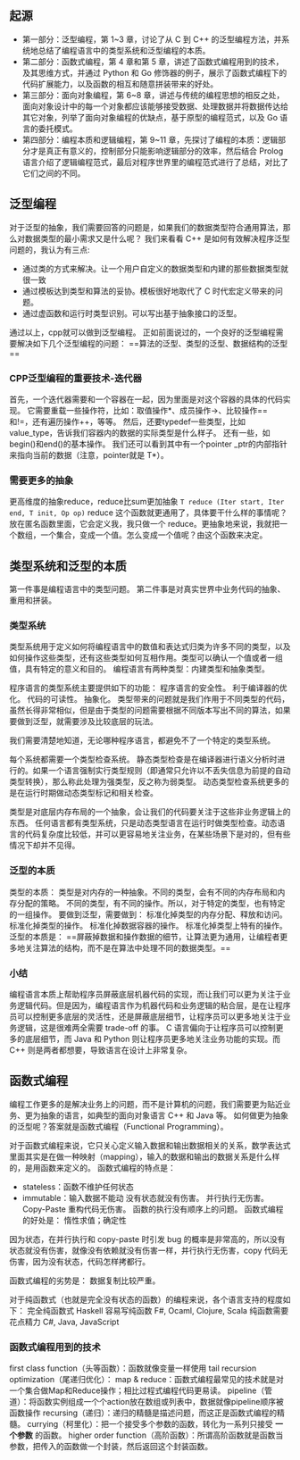## 起源
- 第一部分：泛型编程，第 1~3 章，讨论了从 C 到 C++ 的泛型编程方法，并系统地总结了编程语言中的类型系统和泛型编程的本质。
- 第二部分：函数式编程，第 4 章和第 5 章，讲述了函数式编程用到的技术，及其思维方式，并通过 Python 和 Go 修饰器的例子，展示了函数式编程下的代码扩展能力，以及函数的相互和随意拼装带来的好处。
- 第三部分：面向对象编程，第 6~8 章，讲述与传统的编程思想的相反之处，面向对象设计中的每一个对象都应该能够接受数据、处理数据并将数据传达给其它对象，列举了面向对象编程的优缺点，基于原型的编程范式，以及 Go 语言的委托模式。
- 第四部分：编程本质和逻辑编程，第 9~11 章，先探讨了编程的本质：逻辑部分才是真正有意义的，控制部分只能影响逻辑部分的效率，然后结合 Prolog 语言介绍了逻辑编程范式，最后对程序世界里的编程范式进行了总结，对比了它们之间的不同。

## 泛型编程
对于泛型的抽象，我们需要回答的问题是，如果我们的数据类型符合通用算法，那么对数据类型的最小需求又是什么呢？
我们来看看 C++ 是如何有效解决程序泛型问题的，我认为有三点:
- 通过类的方式来解决。让一个用户自定义的数据类型和内建的那些数据类型就很一致
- 通过模板达到类型和算法的妥协。模板很好地取代了 C 时代宏定义带来的问题。
- 通过虚函数和运行时类型识别。可以写出基于抽象接口的泛型。

通过以上，cpp就可以做到泛型编程。
正如前面说过的，一个良好的泛型编程需要解决如下几个泛型编程的问题：
==算法的泛型、类型的泛型、数据结构的泛型==

### CPP泛型编程的重要技术-迭代器
首先，一个迭代器需要和一个容器在一起，因为里面是对这个容器的具体的代码实现。
它需要重载一些操作符，比如：取值操作*、成员操作->、比较操作\==和!=，还有遍历操作++，等等。
然后，还要typedef一些类型，比如value_type，告诉我们容器内的数据的实际类型是什么样子。
还有一些，如begin()和end()的基本操作。
我们还可以看到其中有一个pointer \_ptr的内部指针来指向当前的数据（注意，pointer就是 T\*）。

### 需要更多的抽象
更高维度的抽象reduce，reduce比sum更加抽象
`T reduce (Iter start, Iter end, T init, Op op)`
reduce 这个函数就更通用了，具体要干什么样的事情呢？放在匿名函数里面，它会定义我，我只做一个 reduce。更抽象地来说，我就把一个数组，一个集合，变成一个值。怎么变成一个值呢？由这个函数来决定。

## 类型系统和泛型的本质
第一件事是编程语言中的类型问题。
第二件事是对真实世界中业务代码的抽象、重用和拼装。

### 类型系统
类型系统用于定义如何将编程语言中的数值和表达式归类为许多不同的类型，以及如何操作这些类型，还有这些类型如何互相作用。类型可以确认一个值或者一组值，具有特定的意义和目的。
编程语言有两种类型：内建类型和抽象类型。

程序语言的类型系统主要提供如下的功能：
	程序语言的安全性。
	利于编译器的优化。
	代码的可读性。
	抽象化。
类型带来的问题就是我们作用于不同类型的代码，虽然长得非常相似，但是由于类型的问题需要根据不同版本写出不同的算法，如果要做到泛型，就需要涉及比较底层的玩法。

我们需要清楚地知道，无论哪种程序语言，都避免不了一个特定的类型系统。

每个系统都需要一个类型检查系统。
	静态类型检查是在编译器进行语义分析时进行的。如果一个语言强制实行类型规则（即通常只允许以不丢失信息为前提的自动类型转换），那么称此处理为强类型，反之称为弱类型。
	动态类型检查系统更多的是在运行时期做动态类型标记和相关检查。

类型是对底层内存布局的一个抽象，会让我们的代码要关注于这些非业务逻辑上的东西。
任何语言都有类型系统，只是动态类型语言在运行时做类型检查。动态语言的代码复杂度比较低，并可以更容易地关注业务，在某些场景下是对的，但有些情况下却并不见得。

### 泛型的本质
类型的本质：
	类型是对内存的一种抽象。不同的类型，会有不同的内存布局和内存分配的策略。
	不同的类型，有不同的操作。所以，对于特定的类型，也有特定的一组操作。
要做到泛型，需要做到：
	标准化掉类型的内存分配、释放和访问。
	标准化掉类型的操作。
	标准化掉数据容器的操作。
	标准化掉类型上特有的操作。
泛型的本质是：
==屏蔽掉数据和操作数据的细节，让算法更为通用，让编程者更多地关注算法的结构，而不是在算法中处理不同的数据类型。==

### 小结
编程语言本质上帮助程序员屏蔽底层机器代码的实现，而让我们可以更为关注于业务逻辑代码。但是因为，编程语言作为机器代码和业务逻辑的粘合层，是在让程序员可以控制更多底层的灵活性，还是屏蔽底层细节，让程序员可以更多地关注于业务逻辑，这是很难两全需要 trade-off 的事。
C 语言偏向于让程序员可以控制更多的底层细节，而 Java 和 Python 则让程序员更多地关注业务功能的实现。而 C++ 则是两者都想要，导致语言在设计上非常复杂。

## 函数式编程
编程工作更多的是解决业务上的问题，而不是计算机的问题，我们需要更为贴近业务、更为抽象的语言，如典型的面向对象语言 C++ 和 Java 等。
如何做更为抽象的泛型呢？答案就是函数式编程（Functional Programming）。

对于函数式编程来说，它只关心定义输入数据和输出数据相关的关系，数学表达式里面其实是在做一种映射（mapping），输入的数据和输出的数据关系是什么样的，是用函数来定义的。
函数式编程的特点是：
- stateless：函数不维护任何状态
- immutable：输入数据不能动
	没有状态就没有伤害。
	并行执行无伤害。
	Copy-Paste 重构代码无伤害。
	函数的执行没有顺序上的问题。
函数式编程的好处是：
惰性求值；确定性

因为状态，在并行执行和 copy-paste 时引发 bug 的概率是非常高的，所以没有状态就没有伤害，就像没有依赖就没有伤害一样，并行执行无伤害，copy 代码无伤害，因为没有状态，代码怎样拷都行。

函数式编程的劣势是：
数据复制比较严重。

对于纯函数式（也就是完全没有状态的函数）的编程来说，各个语言支持的程度如下：
	完全纯函数式 Haskell
	容易写纯函数 F#, Ocaml, Clojure, Scala
	纯函数需要花点精力 C#, Java, JavaScript

### 函数式编程用到的技术
first class function（头等函数）：函数就像变量一样使用
tail recursion optimization（尾递归优化）：
map & reduce：函数式编程最常见的技术就是对一个集合做Map和Reduce操作；相比过程式编程代码更易读。
pipeline（管道）：将函数实例组成一个个action放在数组或列表中，数据就像pipeline顺序被函数操作
recursing（递归）：递归的精髓是描述问题，而这正是函数式编程的精髓。
currying（柯里化）：把一个接受多个参数的函数，转化为一系列只接受 **一个参数** 的函数。
higher order function（高阶函数）：所谓高阶函数就是函数当参数，把传入的函数做一个封装，然后返回这个封装函数。

